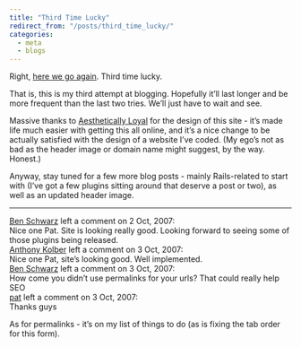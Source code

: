 ```yaml
---
title: "Third Time Lucky"
redirect_from: "/posts/third_time_lucky/"
categories:
  - meta
  - blogs
---
```

Right, [here we go again](http://www.youtube.com/watch?v=pv5zWaTEVkI).
Third time lucky.

That is, this is my third attempt at blogging. Hopefully it’ll last
longer and be more frequent than the last two tries. We’ll just have to
wait and see.

Massive thanks to [Aesthetically Loyal](http://aestheticallyloyal.com)
for the design of this site - it’s made life much easier with getting
this all online, and it’s a nice change to be actually satisfied with
the design of a website I’ve coded. (My ego’s not as bad as the header
image or domain name might suggest, by the way. Honest.)

Anyway, stay tuned for a few more blog posts - mainly Rails-related to
start with (I’ve got a few plugins sitting around that deserve a post or
two), as well as an updated header image.

------------------------------------------------------------------------

<div class="comments">
<div class="comment-author">
<a href="http://germanforblack.com">Ben Schwarz</a> left a comment on 2
Oct, 2007:</div>

<div class="comment" markdown="1">
Nice one Pat. Site is looking really good.  
Looking forward to seeing some of those plugins being released.

</div>
<div class="comment-author">
<a href="http://www.aestheticallyloyal.com">Anthony Kolber</a> left a
comment on 3 Oct, 2007:</div>

<div class="comment" markdown="1">
Nice one Pat, site’s looking good.  
Well implemented.

</div>
<div class="comment-author">
<a href="http://germanforblack.com">Ben Schwarz</a> left a comment on 3
Oct, 2007:</div>

<div class="comment" markdown="1">
How come you didn’t use permalinks for your urls? That could really help
SEO

</div>
<div class="comment-author">
<a href="http://freelancing-gods.com">pat</a> left a comment on 3 Oct,
2007:</div>

<div class="comment" markdown="1">
Thanks guys

As for permalinks - it’s on my list of things to do (as is fixing the
tab order for this form).

</div>
</div>

